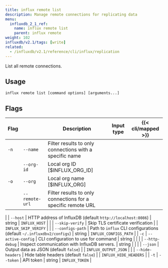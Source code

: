 ```yaml
---
title: influx remote list
description: Manage remote connections for replicating data
menu:
  influxdb_2_1_ref:
    name: influx remote list
    parent: influx remote
weight: 102
influxdb/v2.1/tags: [write]
related:
  - /influxdb/v2.1/reference/cli/influx/replication
---
```


List all remote connections.

## Usage

```
influx remote list [command options] [arguments...]
```

## Flags

| Flag |                | Description                                                  | Input type | {{< cli/mapped >}} |
|:-----|----------------|--------------------------------------------------------------|------------|--------------------|
| `-n` | `--name`       | Filter results to only connections with a specific name      |            |                    |
|      | `--org-id`     | Local org ID [$INFLUX_ORG_ID]                                |            |                    |
| `-o` | `--org`        | Local org name [$INFLUX_ORG]                                 |            |                    |
|      | `--remote-url` | Filter results to only connections for a specific remote URL |            |                    |

|      | `--host`          | HTTP address of InfluxDB (default `http://localhost:8086`)            | string     | `INFLUX_HOST`         |
|      | `--skip-verify`   | Skip TLS certificate verification                                     |            | `INFLUX_SKIP_VERIFY`  |
|      | `--configs-path`  | Path to `influx` CLI configurations (default `~/.influxdbv2/configs`) | string     | `INFLUX_CONFIGS_PATH` |
| `-c` | `--active-config` | CLI configuration to use for command                                  | string     |                       |
|      | `--http-debug`    | Inspect communication with InfluxDB servers.                          | string     |                       |
|      | `--json`          | Output data as JSON (default `false`)                                 |            | `INFLUX_OUTPUT_JSON`  |
|      | `--hide-headers`  | Hide table headers (default `false`)                                  |            | `INFLUX_HIDE_HEADERS` |
| `-t` | `--token`         | API token                                                             | string     | `INFLUX_TOKEN`        |
